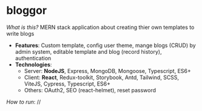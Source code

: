 # bloggor
*What is this?* MERN stack application about creating thier own templates to write blogs
 - **Features**: Custom template, config user theme, mange blogs (CRUD) by admin system, editable template and blog (record history), authentication
 - **Technologies**: 
   * Server: **NodeJS**, Express, MongoDB, Mongoose, Typescript, ES6+ 
   * Client: **React**, Redux-toolkit, Storybook, Antd, Tailwind, SCSS, ViteJS, Cypress, Typescript, ES6+
   * Others: OAuth2, SEO (react-helmet), reset password

*How to run*: //
